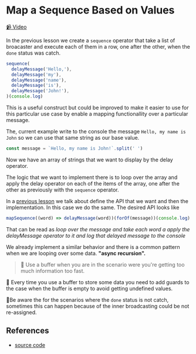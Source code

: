 # Map a Sequence Based on Values

[📹 Video](https://egghead.io/lessons/egghead-map-a-sequence-based-on-values)

In the previous lesson we create a `sequence` operator that take a list of broacaster and execute each of them in a row, one after the other, when the `done` status was catch.

```javascript
sequence(
  delayMessage('Hello,'),
  delayMessage('my'),
  delayMessage('name'),
  delayMessage('is'),
  delayMessage('John!'),
)(console.log)
```

This is a useful construct but could be improved to make it easier to use for this particular use case by enable a mapping functionallity over a particular message.

The, current example write to the console the message `Hello, my name is John` so we can use that same string as our base value.

```javascript
const message = `Hello, my name is John!`.split(' ')
```

Now we have an array of strings that we want to display by the delay operator.

The logic that we want to implement there is to loop over the array and apply the delay operator on each of the items of the array, one after the other as previously with the `sequence` operator.

In a [previous lesson](https://egghead.io/lessons/egghead-start-with-the-api-you-want-then-implement) we talk about define the API that we want and then the implementation. In this case we do the same. The desired API looks like

```javascript
mapSequence((word) => delayMessage(word))(forOf(message))(console.log)
```

That can be read as _loop over the message and take each word a apply the delayMessage operator to it and log that delayed message to the console_

We already implement a similar behavior and there is a common pattern when we are looping over some data. **"async recursion".**

> 🔑 Use a buffer when you are in the scenario were you're getting too much information too fast.

🚨 Every time you use a buffer to store some data you need to add guards to the case when the buffer is empty to avoid getting undefined values.

🚨Be aware the for the scenarios where the `done` status is not catch, sometimes this can happen because of the inner broadcasting could be not re-assigned.

## References

- [source code](https://github.com/johnlindquist/crafting-functions/blob/map-sequence/src/index.js#L68)
